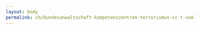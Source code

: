 ```yaml
---
layout: body
permalink: ch/bundesanwaltschaft-kompetenzzentren-terrorismus-cc-t-voelkerstrafrecht-cc-v-buero-2/
---
```


